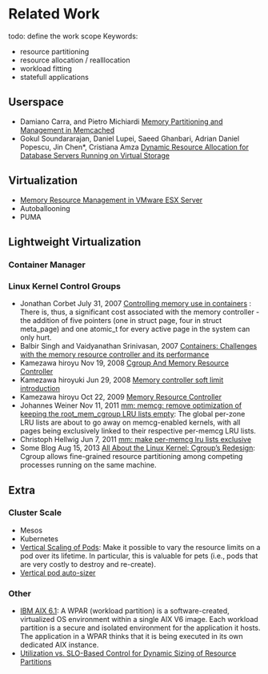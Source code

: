 # Related Work
todo: define the work scope
Keywords:
* resource partitioning
* resource allocation / realllocation
* workload fitting
* statefull applications

## Userspace
* Damiano Carra, and Pietro Michiardi [Memory Partitioning and Management in Memcached](http://www.eurecom.fr/fr/publication/5014/download/data-publi-5014.pdf)
* Gokul Soundararajan, Daniel Lupei, Saeed Ghanbari, Adrian Daniel Popescu, Jin Chen*, Cristiana Amza [Dynamic Resource Allocation for Database Servers Running on Virtual Storage](https://www.usenix.org/legacy/event/fast09/tech/full_papers/soundararajan/soundararajan_html/)

## Virtualization
* [Memory Resource Management in VMware ESX Server](https://www.usenix.org/legacy/event/osdi02/tech/full_papers/waldspurger/waldspurger.pdf)
* Autoballooning
* PUMA
## Lightweight Virtualization
### Container Manager
### Linux Kernel Control Groups
* Jonathan Corbet July 31, 2007 [Controlling memory use in containers](http://lwn.net/Articles/243795/) : There is, thus, a significant cost associated with the memory controller - the addition of five pointers (one in struct page, four in struct meta_page) and one atomic_t for every active page in the system can only hurt.
* Balbir Singh and Vaidyanathan Srinivasan, 2007  [Containers: Challenges with the memory resource controller and its performance](https://www.kernel.org/doc/ols/2007/ols2007v2-pages-209-222.pdf)
* Kamezawa hiroyu Nov 19, 2008 [Cgroup And Memory Resource Controller](https://www.linuxfoundation.jp/jp_uploads/seminar20081119/CgroupMemcgMaster.pdf)
* Kamezawa hiroyuki Jun 29, 2008 [Memory controller soft limit introduction](https://lkml.org/lkml/2008/6/29/253)
* Kamezawa hiroyu Oct 22, 2009 [Memory Resource Controller](https://events.linuxfoundation.org/images/stories/slides/jls09/jls09_kamezawa.pdf)
* Johannes Weiner Nov 11, 2011 [mm: memcg: remove optimization of keeping the root_mem_cgroup LRU lists empty](https://lkml.org/lkml/2011/11/8/414): The global per-zone LRU lists are about to go away on memcg-enabled kernels, with all pages being exclusively linked to their respective per-memcg LRU lists.
* Christoph Hellwig Jun 7, 2011 [mm: make per-memcg lru lists exclusive](https://lkml.org/lkml/2011/6/7/184)
* Some Blog Aug 15, 2013 [All About the Linux Kernel: Cgroup’s Redesign](https://www.linux.com/blog/all-about-linux-kernel-cgroups-redesign): Cgroup allows fine-grained resource partitioning among competing processes running on the same machine.

## Extra
### Cluster Scale
* Mesos
* Kubernetes
* [Vertical Scaling of Pods](https://github.com/kubernetes/features/issues/21): Make it possible to vary the resource limits on a pod over its lifetime. In particular, this is valuable for pets (i.e., pods that are very costly to destroy and re-create).
* [Vertical pod auto-sizer](https://github.com/kubernetes/kubernetes/issues/10782)
### Other
* [IBM AIX 6.1](http://www.mi.fu-berlin.de/wiki/pub/Tec/ArtLehreSystemverwaltung2010/WPAR-sg247431.pdf): A WPAR (workload partition) is a software-created, virtualized OS environment within a single AIX V6
image. Each workload partition is a secure and isolated environment for the
application it hosts. The application in a WPAR thinks that it is being executed in
its own dedicated AIX instance.
* [Utilization vs. SLO-Based Control for Dynamic Sizing of Resource Partitions](http://www.hpl.hp.com/techreports/2005/HPL-2005-126R1.pdf)
